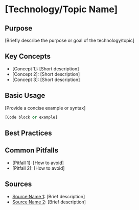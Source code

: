 # [Technology/Topic Name]

## Purpose

[Briefly describe the purpose or goal of the technology/topic]

## Key Concepts

- [Concept 1]: [Short description]
- [Concept 2]: [Short description]
- [Concept 3]: [Short description]

## Basic Usage

[Provide a concise example or syntax]

```python
[Code block or example]
```

## Best Practices

## Common Pitfalls

- [Pitfall 1]: [How to avoid]
- [Pitfall 2]: [How to avoid]

## Sources

- [Source Name 1]([URL]): [Brief description]
- [Source Name 2]([URL]): [Brief description]
